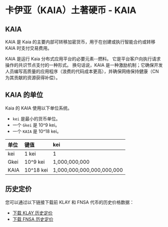 # 卡伊亚（KAIA）土著硬币 - KAIA

## KAIA <a id="klay"></a>

KAIA 是 Kaia 的主要内部可转移加密货币，用于在创建或执行智能合约或转移 KAIA 时支付交易费用。

KAIA 是运行 Kaia 分布式应用平台的必要元素--燃料。 它是平台客户向执行请求操作的共识节点支付的一种形式。 换句话说，KAIA 是一种激励机制；它确保开发人员编写高质量的应用程序（浪费的代码成本更高），并确保网络保持健康（CN 为其贡献的资源获得补偿）。

## KAIA 的单位<a id="units-of-klay"></a>

Kaia 的 KAIA 使用以下单位系统。

- `kei` 是最小的货币单位。
- 一个 `Gkei` 是 10^9 kei。
- 一个 `KAIA` 是 10^18 kei。

| 单位   | 键值        | kei                       |
| :--- | :-------- | :------------------------ |
| kei  | 1 kei     | 1                         |
| Gkei | 10^9 kei  | 1,000,000,000             |
| KAIA | 10^18 kei | 1,000,000,000,000,000,000 |

## 历史定价<a id="historical-pricing"></a>

您可以通过以下链接下载前 KLAY 和 FNSA 代币的历史价格数据：

- [下载 KLAY 历史定价](pathname:///files/Klaytn_historical_data_coinmarketcap.csv)
- [下载 FNSA 历史定价](pathname:///files/Finschia_historical_data_coinmarketcap.csv)
